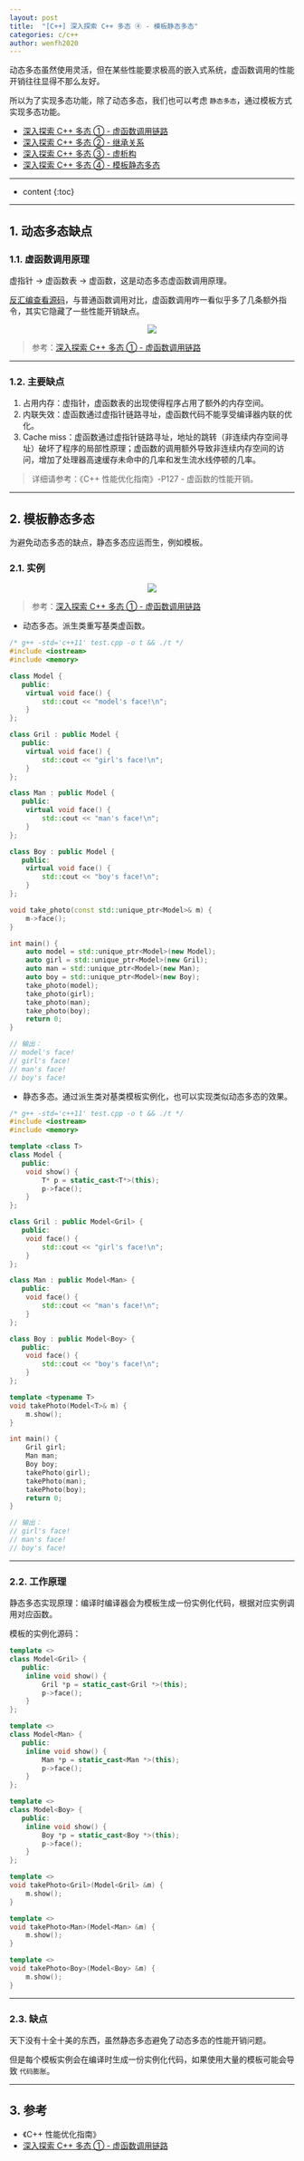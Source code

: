 ```yaml
---
layout: post
title:  "[C++] 深入探索 C++ 多态 ④ - 模板静态多态"
categories: c/c++
author: wenfh2020
---
```


动态多态虽然使用灵活，但在某些性能要求极高的嵌入式系统，虚函数调用的性能开销往往显得不那么友好。

所以为了实现多态功能，除了动态多态，我们也可以考虑 `静态多态`，通过模板方式实现多态功能。

* [深入探索 C++ 多态 ① - 虚函数调用链路](https://wenfh2020.com/2022/12/27/deep-cpp/)
* [深入探索 C++ 多态 ② - 继承关系](https://wenfh2020.com/2023/08/22/cpp-inheritance/)
* [深入探索 C++ 多态 ③ - 虚析构](https://www.wenfh2020.com/2023/08/25/cpp-destructor/)
* [深入探索 C++ 多态 ④ - 模板静态多态](https://wenfh2020.com/2023/12/21/cpp-static-polymorphism/)

---



* content
{:toc}

---

## 1. 动态多态缺点

### 1.1. 虚函数调用原理

虚指针 -> 虚函数表 -> 虚函数，这是动态多态虚函数调用原理。

[反汇编查看源码](https://wenfh2020.com/2022/12/27/deep-cpp/)，与普通函数调用对比，虚函数调用咋一看似乎多了几条额外指令，其实它隐藏了一些性能开销缺点。

<div align=center><img src="/images/2023/2023-08-16-12-15-41.png" data-action="zoom"/></div>

> 参考：[深入探索 C++ 多态 ① - 虚函数调用链路](https://wenfh2020.com/2022/12/27/deep-cpp/)

---

### 1.2. 主要缺点

1. 占用内存：虚指针，虚函数表的出现使得程序占用了额外的内存空间。
2. 内联失效：虚函数通过虚指针链路寻址，虚函数代码不能享受编译器内联的优化。
3. Cache miss：虚函数通过虚指针链路寻址，地址的跳转（非连续内存空间寻址）破坏了程序的局部性原理；虚函数的调用额外导致非连续内存空间的访问，增加了处理器高速缓存未命中的几率和发生流水线停顿的几率。

> 详细请参考：《C++ 性能优化指南》-P127 - 虚函数的性能开销。

---

## 2. 模板静态多态

为避免动态多态的缺点，静态多态应运而生，例如模板。

### 2.1. 实例

<div align=center><img src="/images/2023/2023-03-07-13-00-36.png" data-action="zoom"/></div>

> 参考：[深入探索 C++ 多态 ① - 虚函数调用链路](https://wenfh2020.com/2022/12/27/deep-cpp/)

* 动态多态。派生类重写基类虚函数。

```cpp
/* g++ -std='c++11' test.cpp -o t && ./t */
#include <iostream>
#include <memory>

class Model {
   public:
    virtual void face() {
        std::cout << "model's face!\n";
    }
};

class Gril : public Model {
   public:
    virtual void face() {
        std::cout << "girl's face!\n";
    }
};

class Man : public Model {
   public:
    virtual void face() {
        std::cout << "man's face!\n";
    }
};

class Boy : public Model {
   public:
    virtual void face() {
        std::cout << "boy's face!\n";
    }
};

void take_photo(const std::unique_ptr<Model>& m) {
    m->face();
}

int main() {
    auto model = std::unique_ptr<Model>(new Model);
    auto girl = std::unique_ptr<Model>(new Gril);
    auto man = std::unique_ptr<Model>(new Man);
    auto boy = std::unique_ptr<Model>(new Boy);
    take_photo(model);
    take_photo(girl);
    take_photo(man);
    take_photo(boy);
    return 0;
}

// 输出：
// model's face!
// girl's face!
// man's face!
// boy's face!
```

* 静态多态。通过派生类对基类模板实例化，也可以实现类似动态多态的效果。

```cpp
/* g++ -std='c++11' test.cpp -o t && ./t */
#include <iostream>
#include <memory>

template <class T>
class Model {
   public:
    void show() {
        T* p = static_cast<T*>(this);
        p->face();
    }
};

class Gril : public Model<Gril> {
   public:
    void face() {
        std::cout << "girl's face!\n";
    }
};

class Man : public Model<Man> {
   public:
    void face() {
        std::cout << "man's face!\n";
    }
};

class Boy : public Model<Boy> {
   public:
    void face() {
        std::cout << "boy's face!\n";
    }
};

template <typename T>
void takePhoto(Model<T>& m) {
    m.show();
}

int main() {
    Gril girl;
    Man man;
    Boy boy;
    takePhoto(girl);
    takePhoto(man);
    takePhoto(boy);
    return 0;
}

// 输出：
// girl's face!
// man's face!
// boy's face!
```

---

### 2.2. 工作原理

静态多态实现原理：编译时编译器会为模板生成一份实例化代码，根据对应实例调用对应函数。

模板的实例化源码：

```cpp
template <>
class Model<Gril> {
   public:
    inline void show() {
        Gril *p = static_cast<Gril *>(this);
        p->face();
    }
};

template <>
class Model<Man> {
   public:
    inline void show() {
        Man *p = static_cast<Man *>(this);
        p->face();
    }
};

template <>
class Model<Boy> {
   public:
    inline void show() {
        Boy *p = static_cast<Boy *>(this);
        p->face();
    }
};

template <>
void takePhoto<Gril>(Model<Gril> &m) {
    m.show();
}

template <>
void takePhoto<Man>(Model<Man> &m) {
    m.show();
}

template <>
void takePhoto<Boy>(Model<Boy> &m) {
    m.show();
}
```

---

### 2.3. 缺点

天下没有十全十美的东西，虽然静态多态避免了动态多态的性能开销问题。

但是每个模板实例会在编译时生成一份实例化代码，如果使用大量的模板可能会导致 `代码膨胀`。

---

## 3. 参考

* 《C++ 性能优化指南》
* [深入探索 C++ 多态 ① - 虚函数调用链路](https://wenfh2020.com/2022/12/27/deep-cpp/)
